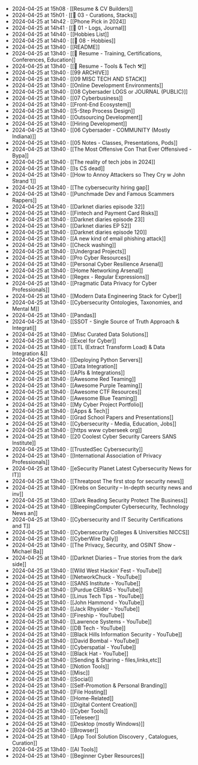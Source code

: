 - 2024-04-25 at 15h08 · [[Resume & CV Builders]]
- 2024-04-25 at 15h01 · [[📁 03 - Curations, Stacks]]
- 2024-04-25 at 14h42 · [[Phone Pick in 2024]]
- 2024-04-25 at 14h41 · [[📁 01 - Logs, Journal]]
- 2024-04-25 at 14h40 · [[Hobbies List]]
- 2024-04-25 at 14h40 · [[📁 08 - Hobbies]]
- 2024-04-25 at 13h40 · [[README]]
- 2024-04-25 at 13h40 · [[📄 Resume - Training, Certifications, Conferences, Education]]
- 2024-04-25 at 13h40 · [[📄 Resume - Tools & Tech ⚒️]]
- 2024-04-25 at 13h40 · [[99 ARCHIVE]]
- 2024-04-25 at 13h40 · [[09 MISC TECH AND STACK]]
- 2024-04-25 at 13h40 · [[Online Development Environments]]
- 2024-04-25 at 13h40 · [[08 Cybersader LOGS or JOURNAL (PUBLIC)]]
- 2024-04-25 at 13h40 · [[07 Cyberbusiness]]
- 2024-04-25 at 13h40 · [[Front-End Ecosystem]]
- 2024-04-25 at 13h40 · [[5-Step Process Design]]
- 2024-04-25 at 13h40 · [[Outsourcing Development]]
- 2024-04-25 at 13h40 · [[Hiring Development]]
- 2024-04-25 at 13h40 · [[06 Cybersader - COMMUNITY (Mostly Indiana)]]
- 2024-04-25 at 13h40 · [[05 Notes - Classes, Presentations, Pods]]
- 2024-04-25 at 13h40 · [[The Most Offensive Con That Ever Offensived - Bypa]]
- 2024-04-25 at 13h40 · [[The reality of tech jobs in 2024]]
- 2024-04-25 at 13h40 · [[Is CS dead]]
- 2024-04-25 at 13h40 · [[How to Annoy Attackers so They Cry w John Strand 1]]
- 2024-04-25 at 13h40 · [[The cybersecurity hiring gap]]
- 2024-04-25 at 13h40 · [[Punchmade Dev and Famous Scammers Rappers]]
- 2024-04-25 at 13h40 · [[Darknet diaries episode 32]]
- 2024-04-25 at 13h40 · [[Fintech and Payment Card Risks]]
- 2024-04-25 at 13h40 · [[Darknet diaries episode 23]]
- 2024-04-25 at 13h40 · [[Darknet diaries EP 52]]
- 2024-04-25 at 13h40 · [[Darknet diaries episode 120]]
- 2024-04-25 at 13h40 · [[A new kind of email phishing attack]]
- 2024-04-25 at 13h40 · [[Check washing]]
- 2024-04-25 at 13h40 · [[Undergrad Projects]]
- 2024-04-25 at 13h40 · [[Pro Cyber Resources]]
- 2024-04-25 at 13h40 · [[Personal Cyber Resilience Arsenal]]
- 2024-04-25 at 13h40 · [[Home Networking Arsenal]]
- 2024-04-25 at 13h40 · [[Regex - Regular Expressions]]
- 2024-04-25 at 13h40 · [[Pragmatic Data Privacy for Cyber Professionals]]
- 2024-04-25 at 13h40 · [[Modern Data Engineering Stack for Cyber]]
- 2024-04-25 at 13h40 · [[Cybersecurity Ontologies, Taxonomies, and Mental M]]
- 2024-04-25 at 13h40 · [[Pandas]]
- 2024-04-25 at 13h40 · [[SSOT - Single Source of Truth Approach & Integrati]]
- 2024-04-25 at 13h40 · [[Misc Curated Data Solutions]]
- 2024-04-25 at 13h40 · [[Excel for Cyber]]
- 2024-04-25 at 13h40 · [[ETL (Extract Transform Load) & Data Integration &]]
- 2024-04-25 at 13h40 · [[Deploying Python Servers]]
- 2024-04-25 at 13h40 · [[Data Integration]]
- 2024-04-25 at 13h40 · [[APIs & Integrations]]
- 2024-04-25 at 13h40 · [[Awesome Red Teaming]]
- 2024-04-25 at 13h40 · [[Awesome Purple Teaming]]
- 2024-04-25 at 13h40 · [[Awesome CTF Resources]]
- 2024-04-25 at 13h40 · [[Awesome Blue Teaming]]
- 2024-04-25 at 13h40 · [[My Cyber Project Portfolio]]
- 2024-04-25 at 13h40 · [[Apps & Tech]]
- 2024-04-25 at 13h40 · [[Grad School Papers and Presentations]]
- 2024-04-25 at 13h40 · [[Cybersecurity - Media, Education, Jobs]]
- 2024-04-25 at 13h40 · [[https www cyberseek org]]
- 2024-04-25 at 13h40 · [[20 Coolest Cyber Security Careers SANS Institute]]
- 2024-04-25 at 13h40 · [[TrustedSec Cybersecurity]]
- 2024-04-25 at 13h40 · [[International Association of Privacy Professionals]]
- 2024-04-25 at 13h40 · [[eSecurity Planet Latest Cybersecurity News for IT]]
- 2024-04-25 at 13h40 · [[Threatpost The first stop for security news]]
- 2024-04-25 at 13h40 · [[Krebs on Security – In-depth security news and inv]]
- 2024-04-25 at 13h40 · [[Dark Reading Security Protect The Business]]
- 2024-04-25 at 13h40 · [[BleepingComputer Cybersecurity, Technology News an]]
- 2024-04-25 at 13h40 · [[Cybersecurity and IT Security Certifications and T]]
- 2024-04-25 at 13h40 · [[Cybersecurity Colleges & Universities NICCS]]
- 2024-04-25 at 13h40 · [[CyberWire Daily]]
- 2024-04-25 at 13h40 · [[The Privacy, Security, and OSINT Show - Michael Ba]]
- 2024-04-25 at 13h40 · [[Darknet Diaries – True stories from the dark side]]
- 2024-04-25 at 13h40 · [[Wild West Hackin' Fest - YouTube]]
- 2024-04-25 at 13h40 · [[NetworkChuck - YouTube]]
- 2024-04-25 at 13h40 · [[SANS Institute - YouTube]]
- 2024-04-25 at 13h40 · [[Purdue CERIAS - YouTube]]
- 2024-04-25 at 13h40 · [[Linus Tech Tips - YouTube]]
- 2024-04-25 at 13h40 · [[John Hammond - YouTube]]
- 2024-04-25 at 13h40 · [[Jack Rhysider - YouTube]]
- 2024-04-25 at 13h40 · [[Fireship - YouTube]]
- 2024-04-25 at 13h40 · [[Lawrence Systems - YouTube]]
- 2024-04-25 at 13h40 · [[DB Tech - YouTube]]
- 2024-04-25 at 13h40 · [[Black Hills Information Security - YouTube]]
- 2024-04-25 at 13h40 · [[David Bombal - YouTube]]
- 2024-04-25 at 13h40 · [[Cyberspatial - YouTube]]
- 2024-04-25 at 13h40 · [[Black Hat - YouTube]]
- 2024-04-25 at 13h40 · [[Sending & Sharing - files,links,etc]]
- 2024-04-25 at 13h40 · [[Notion Tools]]
- 2024-04-25 at 13h40 · [[Misc]]
- 2024-04-25 at 13h40 · [[Social]]
- 2024-04-25 at 13h40 · [[Self-Promotion & Personal Branding]]
- 2024-04-25 at 13h40 · [[File Hosting]]
- 2024-04-25 at 13h40 · [[Home-Related]]
- 2024-04-25 at 13h40 · [[Digital Content Creation]]
- 2024-04-25 at 13h40 · [[Cyber Tools]]
- 2024-04-25 at 13h40 · [[Teleseer]]
- 2024-04-25 at 13h40 · [[Desktop (mostly Windows)]]
- 2024-04-25 at 13h40 · [[Browser]]
- 2024-04-25 at 13h40 · [[App Tool Solution Discovery , Catalogues, Curation]]
- 2024-04-25 at 13h40 · [[AI Tools]]
- 2024-04-25 at 13h40 · [[Beginner Cyber Resources]]
